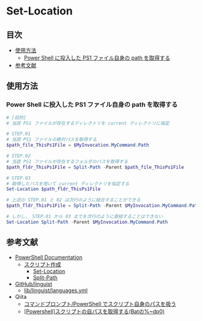 # Set-Location #

## 目次 ##

* [使用方法](#使用方法)
  * [Power Shell に投入した PS1 ファイル自身の path を取得する](#power-shell-に投入した-ps1-ファイル自身の-path-を取得する)
* [参考文献](#参考文献)

## 使用方法 ##

### Power Shell に投入した PS1 ファイル自身の path を取得する ###

```PowerShell
# [目的]
# 当該 PS1 ファイルが存在するディレクトリを current ディレクトリに指定

# STEP.01
# 当該 PS1 ファイルの絶対パスを取得する
$path_file_ThisPs1File = $MyInvocation.MyCommand.Path

# STEP.02
# 当該 PS1 ファイルが存在するフォルダのパスを取得する
$path_fldr_ThisPs1File = Split-Path -Parent $path_file_ThisPs1File

# STEP.03
# 取得したパスを用いて current ディレクトリを指定する
Set-Location $path_fldr_ThisPs1File

# 上述の STEP.01 と 02 は次行のように結合することができる
$path_fldr_ThisPs1File = Split-Path -Parent $MyInvocation.MyCommand.Path

# しかし， STEP.01 から 03 までを次行のように直結することはできない
Set-Location Split-Path -Parent $MyInvocation.MyCommand.Path
```

## 参考文献 ##

* [PowerShell Documentation](https://docs.microsoft.com/ja-jp/powershell/?view=powershell-6)
  * [スクリプト作成](https://docs.microsoft.com/ja-jp/powershell/scripting/overview?view=powershell-6)
    * [Set-Location](https://docs.microsoft.com/ja-jp/powershell/module/microsoft.powershell.management/set-location?view=powershell-6)
    * [Split-Path](https://docs.microsoft.com/ja-jp/powershell/module/microsoft.powershell.management/split-path?view=powershell-6)
* [GitHub/linguist](https://github.com/github/linguist)
  * [lib/linguist/languages.yml](https://github.com/github/linguist/blob/master/lib/linguist/languages.yml)
* Qiita
  * [コマンドプロンプト/PowerShell でスクリプト自身のパスを扱う](https://qiita.com/heignamerican/items/a81a1f4de3e34b28d836)
  * [[Powershell]スクリプトの自パスを取得する(Batの%~dp0)](https://qiita.com/wasureru/items/b9bc4a867c1fa38414f2)
